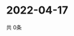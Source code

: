 # 2022-04-17
  共 0条

  <!-- BEGIN -->
  <!-- 最后更新时间Sun Apr 17 2022 13:14:49 GMT+0000 (Coordinated Universal Time) -->
  
  <!-- END -->
  
  